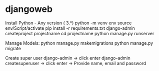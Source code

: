 # djangoweb
Install Python - Any version ( 3.*)
python -m venv env
source env/Script/activate
pip install -r requirements.txt
django-admin createproject projectname
cd projectname
python manage.py runserver

Manage Models:
python manage.py makemigrations
python manage.py migrate

Create super user
django-admin -> click enter
django-admin createsuperuser -> click enter -> Provide name, email and password
